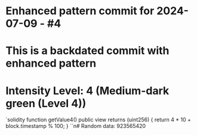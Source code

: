 ﻿# Enhanced pattern commit for 2024-07-09 - #4
# This is a backdated commit with enhanced pattern
# Intensity Level: 4 (Medium-dark green (Level 4))
`solidity
function getValue4() public view returns (uint256) {
    return 4 * 10 + block.timestamp % 100;
}
``n# Random data: 923565420

